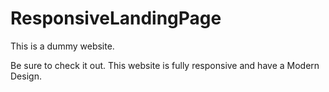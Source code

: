 # ResponsiveLandingPage

This is a dummy website. 

Be sure to check it out. This website is fully responsive and have a Modern Design. 
